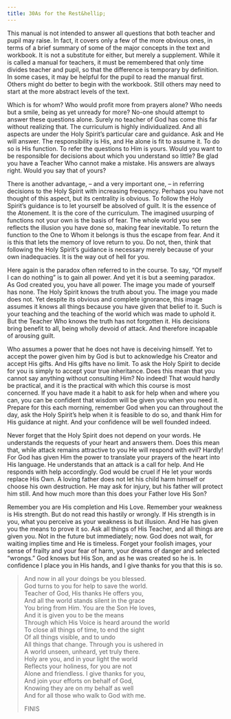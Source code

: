 ```yaml
---
title: 30As for the Rest&hellip;
---
```


This manual is not intended to answer all questions that both teacher
and pupil may raise. In fact, it covers only a few of the more obvious
ones, in terms of a brief summary of some of the major concepts in the
text and workbook. It is not a substitute for either, but merely a
supplement. While it is called a manual for teachers, it must be
remembered that only time divides teacher and pupil, so that the
difference is temporary by definition. In some cases, it may be helpful
for the pupil to read the manual first. Others might do better to begin
with the workbook. Still others may need to start at the more abstract
levels of the text.

Which is for whom? Who would profit more from prayers alone? Who needs
but a smile, being as yet unready for more? No-one should attempt to
answer these questions alone. Surely no teacher of God has come this far
without realizing that. The curriculum is highly individualized. And all
aspects are under the Holy Spirit’s particular care and guidance. Ask
and He will answer. The responsibility is His, and He alone is fit to
assume it. To do so is His function. To refer the questions to Him is
yours. Would you want to be responsible for decisions about which you
understand so little? Be glad you have a Teacher Who cannot make a
mistake. His answers are always right. Would you say that of yours?

There is another advantage, – and a very important one, – in referring
decisions to the Holy Spirit with increasing frequency. Perhaps you have
not thought of this aspect, but its centrality is obvious. To follow the
Holy Spirit’s guidance is to let yourself be absolved of guilt. It is
the essence of the Atonement. It is the core of the curriculum. The
imagined usurping of functions not your own is the basis of fear. The
whole world you see reflects the illusion you have done so, making fear
inevitable. To return the function to the One to Whom it belongs is thus
the escape from fear. And it is this that lets the memory of love return
to you. Do not, then, think that following the Holy Spirit’s guidance is
necessary merely because of your own inadequacies. It is the way out of
hell for you.

Here again is the paradox often referred to in the course. To say,
“Of myself I can do nothing” is to gain all power. And yet it is but a
seeming paradox. As God created you, you have all power. The image you
made of yourself has none. The Holy Spirit knows the truth about you. The
image you made does not. Yet despite its obvious and complete ignorance,
this image assumes it knows all things because you have given that
belief to it. Such is your teaching and the teaching of the world which
was made to uphold it. But the Teacher Who knows the truth has not
forgotten it. His decisions bring benefit to all, being wholly devoid of
attack. And therefore incapable of arousing guilt.

Who assumes a power that he does not have is deceiving himself. Yet to
accept the power given him by God is but to acknowledge his Creator and
accept His gifts. And His gifts have no limit. To ask the Holy Spirit to
decide for you is simply to accept your true inheritance. Does this mean
that you cannot say anything without consulting Him? No indeed! That
would hardly be practical, and it is the practical with which this
course is most concerned. If you have made it a habit to ask for help
when and where you can, you can be confident that wisdom will be given
you when you need it. Prepare for this each morning, remember God when
you can throughout the day, ask the Holy Spirit’s help when it is
feasible to do so, and thank Him for His guidance at night. And your
confidence will be well founded indeed.

Never forget that the Holy Spirit does not depend on your words. He
understands the requests of your heart and answers them. Does this mean
that, while attack remains attractive to you He will respond with evil?
Hardly! For God has given Him the power to translate your prayers of the
heart into His language. He understands that an attack is a call for
help. And He responds with help accordingly. God would be cruel if He
let your words replace His Own. A loving father does not let his child
harm himself or choose his own destruction. He may ask for injury, but
his father will protect him still. And how much more than this does your
Father love His Son?

Remember you are His completion and His Love. Remember your weakness is
His strength. But do not read this hastily or wrongly. If His strength
is in you, what you perceive as your weakness is but illusion. And He
has given you the means to prove it
so. Ask all things of His Teacher, and all things are given you. Not in
the future but immediately; now. God does not wait, for waiting implies
time and He is timeless. Forget your foolish images, your sense of
frailty and your fear of harm, your dreams of danger and selected
“wrongs.” God knows but His Son, and as he was created so he is. In
confidence I place you in His hands, and I give thanks for you that this
is so.

> And now in all your doings be you blessed.<br/>
> God turns to you for help to save the world.<br/>
> Teacher of God, His thanks He offers you,<br/>
> And all the world stands silent in the grace<br/>
> You bring from Him. You are the Son He loves,<br/>
> And it is given you to be the means<br/>
> Through which His Voice is heard around the world<br/>
> To close all things of time, to end the sight<br/>
> Of all things visible, and to undo<br/>
> All things that change. Through you is ushered in<br/>
> A world unseen, unheard, yet truly there.<br/>
> Holy are you, and in your light the world<br/>
> Reflects your holiness, for you are not<br/>
> Alone and friendless. I give thanks for you,<br/>
> And join your efforts on behalf of God,<br/>
> Knowing they are on my behalf as well<br/>
> And for all those who walk to God with me.
>
> FINIS

